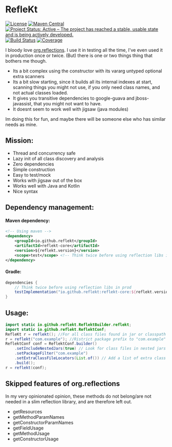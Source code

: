 # RefleKt

[![License](https://img.shields.io/badge/License-Apache%202.0-blue.svg)](LICENSE)
[![Maven Central](https://img.shields.io/maven-central/v/io.github.reflekt/reflekt-core.svg)](https://search.maven.org/artifact/io.github.reflekt/reflekt-core)
[![Project Status: Active – The project has reached a stable, usable state and is being actively developed.](https://www.repostatus.org/badges/latest/active.svg)](https://www.repostatus.org/#active)
[![Build Status](https://travis-ci.org/reflekt/reflekt.svg?branch=master)](https://travis-ci.org/reflekt/reflekt)
[![Coverage](https://sonarcloud.io/api/project_badges/measure?project=io.github.reflekt%3Areflekt-parent&metric=coverage)](https://sonarcloud.io/dashboard?id=io.github.reflekt%3Areflekt-parent)

I bloody love [org.reflections](https://github.com/ronmamo/reflections). 
I use it in testing all the time, I've even used it in production once or twice. 
(But) there is one or two things thing that bothers me though.
- Its a bit complex using the constructor with its vararg untyped optional extra scanners
- Its a bit slow starting, since it builds all its internal indexes at start, scanning things you might not use, if you only need class names, and not actual classes loaded.
- It gives you transitive dependencies to google-guava and jboss-javassist, that you might not want to have.
- It doesnt seem to work well with jigsaw (java modules)

Im doing this for fun, and maybe there will be someone else who has similar needs as mine.

## Mission:
- Thread and concurrency safe
- Lazy init of all class discovery and analysis
- Zero dependencies
- Simple construction
- Easy to test/mock
- Works with jigsaw out of the box
- Works well with Java and Kotlin
- Nice syntax

## Dependency management:
#### Maven dependency:
````xml
<!-- Using maven -->
<dependency>
    <groupId>io.github.reflekt</groupId>
    <artifactId>reflekt-core</artifactId>
    <version>${reflekt.version}</version>
    <scope>test</scope> <!-- Think twice before using reflection libs in prod -->
</dependency>
````

#### Gradle:
```build.gradle
dependencies {
    // Think twice before using reflection libs in prod
    testImplementation("io.github.reflekt:reflekt-core:${reflekt.version}")
}
```

## Usage:
```java
import static io.github.reflekt.ReflektBuilder.reflekt;
import static io.github.reflekt.ReflektConf;
RefleKt r = reflekt(); //For all class files found in jar or classpath
r = reflekt("com.example"); //Ristrict package prefix to "com.example"
ReflektConf conf = ReflektConf.builder()
    .setIncludeNestedJars(true) // Look for class files in nested jars
    .setPackageFilter("com.example")
    .setExtraClassFileLocators(List.of()) // Add a list of extra class file locators, in case you've hidden your classes where I cannot find em
    .build();
r = reflekt(conf); 
```

## Skipped features of org.reflections
In my very opinionated opinion, these methods do not belong/are not needed in a slim reflection library, and are therefore left out.
- getResources
- getMethodParamNames
- getConstructorParamNames
- getFieldUsage
- getMethodUsage
- getConstructorUsage
